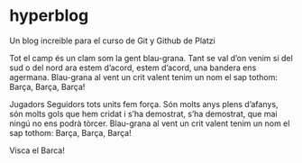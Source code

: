 # hyperblog
Un blog increible para el curso de Git y Github de Platzi

Tot el camp
és un clam
som la gent blau-grana.
Tant se val d’on venim
si del sud o del nord
ara estem d’acord, estem d’acord,
una bandera ens agermana.
Blau-grana al vent
un crit valent
tenim un nom
el sap tothom:
Barça, Barça, Barça!

Jugadors
Seguidors
tots units fem força.
Són molts anys plens d’afanys,
són molts gols que hem cridat
i s’ha demostrat, s’ha demostrat,
que mai ningú no ens podrà tòrcer.
Blau-grana al vent
un crit valent
tenim un nom
el sap tothom:
Barça, Barça, Barça!

Visca el Barca!